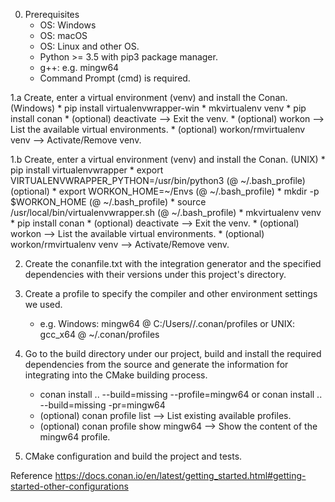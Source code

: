 0. Prerequisites
    * OS: Windows
    * OS: macOS
    * OS: Linux and other OS.
    * Python >= 3.5 with pip3 package manager.
    * g++: e.g. mingw64
    * Command Prompt (cmd) is required.

1.a Create, enter a virtual environment (venv) and install the Conan. (Windows)
    * pip install virtualenvwrapper-win
    * mkvirtualenv venv
    * pip install conan
    * (optional) deactivate                --> Exit the venv.
    * (optional) workon                    --> List the available virtual environments.
    * (optional) workon/rmvirtualenv venv  --> Activate/Remove venv.

1.b Create, enter a virtual environment (venv) and install the Conan. (UNIX)
    * pip install virtualenvwrapper
    * export VIRTUALENVWRAPPER_PYTHON=/usr/bin/python3  (@ ~/.bash_profile) (optional)
    * export WORKON_HOME=~/Envs                         (@ ~/.bash_profile)
    * mkdir -p $WORKON_HOME                             (@ ~/.bash_profile)
    * source /usr/local/bin/virtualenvwrapper.sh        (@ ~/.bash_profile)
    * mkvirtualenv venv
    * pip install conan
    * (optional) deactivate                --> Exit the venv.
    * (optional) workon                    --> List the available virtual environments.
    * (optional) workon/rmvirtualenv venv  --> Activate/Remove venv.    

2. Create the conanfile.txt with the integration generator and the specified dependencies with their versions under this project's directory.

3. Create a profile to specify the compiler and other environment settings we used.
    * e.g. Windows: mingw64 @ C:/Users/<UserName>/.conan/profiles or UNIX: gcc_x64 @ ~/.conan/profiles

4. Go to the build directory under our project, build and install the required dependencies from the source and generate the information for integrating into the CMake building process.
    * conan install .. --build=missing --profile=mingw64  or  conan install .. --build=missing -pr=mingw64
    * (optional) conan profile list            --> List existing available profiles.
    * (optional) conan profile show mingw64    --> Show the content of the mingw64 profile.

5. CMake configuration and build the project and tests.


Reference
https://docs.conan.io/en/latest/getting_started.html#getting-started-other-configurations
